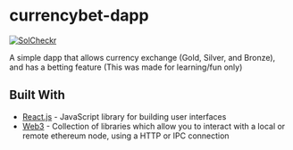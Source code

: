 # currencybet-dapp
[![SolCheckr](https://solcheckr.localtunnel.me/api/badge?tracking=0x46bddb1178e94d7f2892ff5f366840eb658911794f2c3a44c450aa2c505186c1)](https://solcheckr.localtunnel.me/#/github-audit/0x46bddb1178e94d7f2892ff5f366840eb658911794f2c3a44c450aa2c505186c1)

A simple dapp that allows currency exchange (Gold, Silver, and Bronze), and has a betting feature
(This was made for learning/fun only)

## Built With
* [React.js](https://reactjs.org/) - JavaScript library for building user interfaces
* [Web3](https://web3js.readthedocs.io/en/1.0/) - Collection of libraries which allow you to interact with a local or remote ethereum node, using a HTTP or IPC connection

